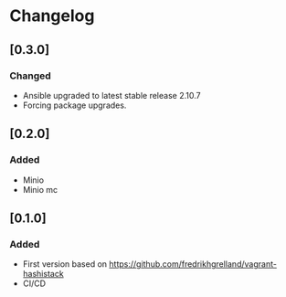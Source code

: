 # Changelog

## [0.3.0]

### Changed

- Ansible upgraded to latest stable release 2.10.7
- Forcing package upgrades.

## [0.2.0]

### Added

- Minio
- Minio mc

## [0.1.0]

### Added

- First version based on https://github.com/fredrikhgrelland/vagrant-hashistack
- CI/CD

